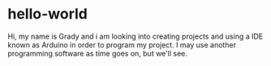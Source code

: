 # hello-world

Hi, my name is Grady and i am looking into creating projects and using a IDE known as Arduino in order to program my project. I may use another programming software as time goes on, but we'll see. 
